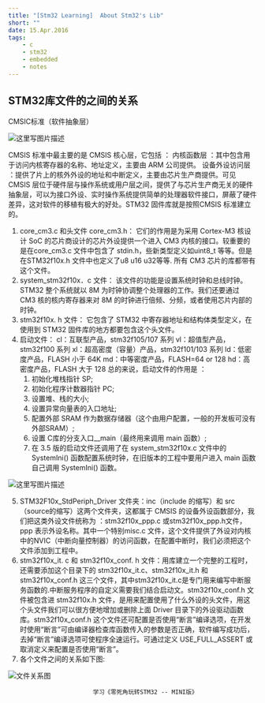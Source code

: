 ```yaml
---
title: "[Stm32 Learning]  About Stm32's Lib"
short: ""
date: 15.Apr.2016
tags:
    - c
    - stm32
    - embedded
    - notes
---
```


STM32库文件的之间的关系
--------------

CMSIC标准（软件抽象层）

 ![这里写图片描述](http://img.blog.csdn.net/20160713172446125)
 
CMSIS 标准中最主要的是 CMSIS 核心层，它包括 ：
 内核函数层 ：其中包含用于访问内核寄存器的名称、地址定义，主要由 ARM 公司提供。
	设备外设访问层 ：提供了片上的核外外设的地址和中断定义，主要由芯片生产商提供。可见 CMSIS 层位于硬件层与操作系统或用户层之间，提供了与芯片生产商无关的硬件抽象层，可以为接口外设、实时操作系统提供简单的处理器软件接口，屏蔽了硬件差异，这对软件的移植有极大的好处。STM32 固件库就是按照CMSIS 标准建立的。
	
1.	core_cm3.c 和头文件 core_cm3.h：
	它们的作用是为采用 Cortex-M3 核设 计 SoC 的芯片商设计的芯片外设提供一个进入 CM3 内核的接口。较重要的是在core_cm3.c 文件中包含了 stdin.h，些新类型定义如uint8_t  等等。但是在STM32f10x.h 文件中也定义了u8 u16 u32等等. 所有 CM3 芯片的库都带有这个文件。
2.	system_stm32f10x．c 文件：
	该文件的功能是设置系统时钟和总线时钟。STM32 整个系统就以 8M 为时钟协调整个处理器的工作。我们还要通过 CM3 核的核内寄存器来对 8M 的时钟进行倍频、分频，或者使用芯片内部的时钟。
3.	stm32f10x. h 文件：
	它包含了 STM32 中寄存器地址和结构体类型定义，在使用到 STM32 固件库的地方都要包含这个头文件。
4.	启动文件：
	cl：互联型产品，stm32f105/107 系列
	vl：超值型产品，stm32f100 系列
	xl：超高密度（容量）产品，stm32f101/103 系列
	ld：低密度产品，FLASH 小于 64K
	md：中等密度产品，FLASH=64 or 128
	hd：高密度产品，FLASH 大于 128
总的来说，启动文件的作用是 ：
	1. 初始化堆栈指针 SP;
	2. 初始化程序计数器指针 PC;
	3. 设置堆、栈的大小;
	4. 设置异常向量表的入口地址;
	5. 配置外部 SRAM 作为数据存储器（这个由用户配置，一般的开发板可没有外部SRAM）;
	6. 设置 C库的分支入口__main（最终用来调用 main 函数）;
	7. 在 3.5 版的启动文件还调用了在 system_stm32f10x.c 文件中的 SystemIni() 函数配置系统时钟，在旧版本的工程中要用户进入 main 函数自己调用 SystemIni() 函数。
	 
 ![这里写图片描述](http://img.blog.csdn.net/20160713172608126)

5.	STM32F10x_StdPeriph_Driver 文件夹：inc（include 的缩写）和 src（source的缩写）这两个文件夹，这都属于 CMSIS 的设备外设函数部分，我们把这类外设文件统称为 ：stm32f10x_ppp.c 或stm32f10x_ppp.h文件，ppp 表示外设名称。其中一个特别misc.c 文件，这个文件提供了外设对内核中的NVIC（中断向量控制器）的访问函数，在配置中断时，我们必须把这个文件添加到工程中。
6.	stm32f10x_it. c 和 stm32f10x_conf. h 文件：用库建立一个完整的工程时，还需要添加这个目录下的 stm32f10x_it.c、stm32f10x_it.h 和 stm32f10x_conf.h 这三个文件，其中stm32f10x_it.c是专门用来编写中断服务函数的.中断服务程序的自定义需要我们结合启动文。stm32f10x_conf.h 文件被包含进 stm32f10x.h 文件，是用来配置使用了什么外设的头文件，用这个头文件我们可以很方便地增加或删除上面 Driver 目录下的外设驱动函数库。stm32f10x_conf.h 这个文件还可配置是否使用“断言”编译选项，在开发时使用“断言”可由编译器检查库函数传入的参数是否正确，软件编写成功后，去掉“断言”编译选项可使程序全速运行。可通过定义 USE_FULL_ASSERT 或取消定义来配置是否使用“断言”。
7.	各个文件之间的关系如下图:

 ![文件关系图](http://img.blog.csdn.net/20160713171912601)


							学习《零死角玩转STM32 -- MINI版》

